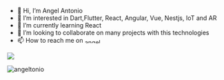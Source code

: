 - 👋 Hi, I’m Angel Antonio
- 👀 I’m interested in Dart,Flutter, React, Angular, Vue, Nestjs, IoT and AR
- 🌱 I’m currently learning React
- 💞️ I’m looking to collaborate on many projects with this technologies 
- 📫 How to reach me on <a href="https://linkedin.com/in/angeltonio" target="blank"><img align="center" src="https://raw.githubusercontent.com/rahuldkjain/github-profile-readme-generator/master/src/images/icons/Social/linked-in-alt.svg" alt="angeltonio" height="10" width="40" /></a>

<p><img align="center" src="https://github-readme-stats.vercel.app/api/top-langs?username=angeltonio&show_icons=true&theme=transparent&title_color=ff8000&text_color=ffffff&bg_color=6a6a6a&locale=en&layout=compact&hide_border=true" /></p>

<p><img align="center" src="https://github-readme-streak-stats.herokuapp.com/?user=angeltonio&" alt="angeltonio" /></p>

